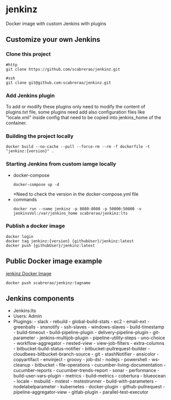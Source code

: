 # jenkinz

Docker image with custom Jenkins with plugins

## Customize your own Jenkins
### Clone this project
```shell
#http
git clone https://github.com/scabrerao/jenkinz.git

#ssh
git clone git@github.com:scabrerao/jenkinz.git
```

### Add Jenkins plugin
  To add or modify these plugins only need to modify the content of plugins.txt file, some plugins need add also configuration files like "locale.xml" inside config that need to be copied into jenkins_home of the container.

### Building the project locally
```
docker build --no-cache --pull --force-rm --rm -f dockerfile -t "jenkinz:{version}" .
```

### Starting Jenkins from custom iamge locally
- docker-compose 
	```
	docker-compose up -d
	```
    *Need to check the version in the docker-compose.yml file
- commands 
	```
	docker run --name jenkinz -p 8080:8080 -p 50000:50000 -v jenkinsVol:/var/jenkins_home scabrerao/jenkinz:lts
	```

### Publish a docker image
```
docker login
docker tag jenkinz:{version} {githubUser}/jenkinz:latest
docker push {githubUser}/jenkinz:latest
```

## Public Docker image example
[jenkinz Docker Image](https://cloud.docker.com/u/scabrerao/repository/docker/scabrerao/jenkinz)

```docker push scabrerao/jenkinz:tagname```

## Jenkins components
 - Jenkins:lts
 - Users:
    Admin
 - Plugings:
        - slack
        - rebuild
        - global-build-stats
        - ec2
        - email-ext
        - greenballs
        - snsnotify
        - ssh-slaves
        - windows-slaves
        - build-timestamp
        - build-timeout
        - build-pipeline-plugin
        - delivery-pipeline-plugin
        - git-parameter
        - jenkins-multijob-plugin
        - pipeline-utility-steps
        - uno-choice
        - workflow-aggregator
        - nested-view
        - view-job-filters
        - extra-columns
        - bitbucket-build-status-notifier
        - bitbucket-pullrequest-builder
        - cloudbees-bitbucket-branch-source
        - git
        - stashNotifier
        - ansicolor
        - copyartifact
        - envinject
        - groovy
        - job-dsl
        - nodejs
        - powershell
        - ws-cleanup
        - bitbucket
        - file-operations
        - cucumber-living-documentation
        - cucumber-reports
        - cucumber-trends-report
        - sonar
        - performance
        - build-user-vars-plugin
        - metrics
        - build-metrics
        - cobertura
        - blueocean
        - locale
        - msbuild
        - mstest
        - mstestrunner
        - build-with-parameters
        - nodelabelparameter
        - kubernetes
        - docker-plugin
        - github-pullrequest
        - pipeline-aggregator-view
        - gitlab-plugin
        - parallel-test-executor
